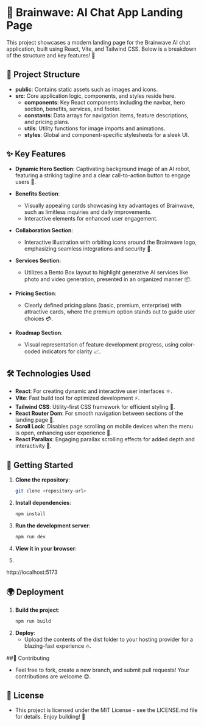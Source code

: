 # 🧠 Brainwave: AI Chat App Landing Page

This project showcases a modern landing page for the Brainwave AI chat application, built using React, Vite, and Tailwind CSS. Below is a breakdown of the structure and key features! 🚀

## 📂 Project Structure

- **public**: Contains static assets such as images and icons.
- **src**: Core application logic, components, and styles reside here.
  - **components**: Key React components including the navbar, hero section, benefits, services, and footer.
  - **constants**: Data arrays for navigation items, feature descriptions, and pricing plans.
  - **utils**: Utility functions for image imports and animations.
  - **styles**: Global and component-specific stylesheets for a sleek UI.

## ✨ Key Features

- **Dynamic Hero Section**: Captivating background image of an AI robot, featuring a striking tagline and a clear call-to-action button to engage users 🎯.

- **Benefits Section**:
  - Visually appealing cards showcasing key advantages of Brainwave, such as limitless inquiries and daily improvements.
  - Interactive elements for enhanced user engagement.

- **Collaboration Section**:
  - Interactive illustration with orbiting icons around the Brainwave logo, emphasizing seamless integrations and security 🔐.

- **Services Section**:
  - Utilizes a Bento Box layout to highlight generative AI services like photo and video generation, presented in an organized manner 📦.

- **Pricing Section**:
  - Clearly defined pricing plans (basic, premium, enterprise) with attractive cards, where the premium option stands out to guide user choices 💳.

- **Roadmap Section**:
  - Visual representation of feature development progress, using color-coded indicators for clarity 📈.

## 🛠️ Technologies Used

- **React**: For creating dynamic and interactive user interfaces ⚛️.
- **Vite**: Fast build tool for optimized development ⚡.
- **Tailwind CSS**: Utility-first CSS framework for efficient styling 🌈.
- **React Router Dom**: For smooth navigation between sections of the landing page 🔄.
- **Scroll Lock**: Disables page scrolling on mobile devices when the menu is open, enhancing user experience 📱.
- **React Parallax**: Engaging parallax scrolling effects for added depth and interactivity 🎢.

## 🚀 Getting Started

1. **Clone the repository**:  
   ```bash
   git clone <repository-url>

2. **Install dependencies**:
   ```bash
   npm install

3. **Run the development server**:
   ```bash
   npm run dev
   
4. **View it in your browser**:
5.    ```bash
   http://localhost:5173

## 🌍 Deployment

1. **Build the project**:
   ```bash
   npm run build

3. **Deploy**:
    - Upload the contents of the dist folder to your hosting provider for a blazing-fast experience 🔥.


##🤝 Contributing
   - Feel free to fork, create a new branch, and submit pull requests! Your contributions are welcome 😊.

## 📝 License
   - This project is licensed under the MIT License - see the LICENSE.md file for details. Enjoy building! 🎉
